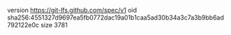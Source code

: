 version https://git-lfs.github.com/spec/v1
oid sha256:4551327d9697ea5fb0772dac19a01b1caa5ad30b34a3c7a3b9bb6ad792122e0c
size 3781
